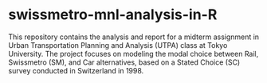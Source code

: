 # swissmetro-mnl-analysis-in-R
This repository contains the analysis and report for a midterm assignment in Urban Transportation Planning and Analysis (UTPA) class at Tokyo University.  The project focuses on modeling the modal choice between Rail, Swissmetro (SM), and Car alternatives, based on a Stated Choice (SC) survey conducted in Switzerland in 1998.
